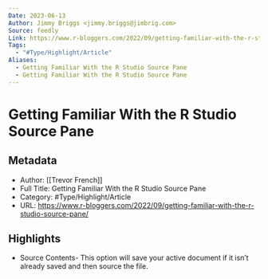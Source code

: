 ```yaml
---
Date: 2023-06-13
Author: Jimmy Briggs <jimmy.briggs@jimbrig.com>
Source: feedly
Link: https://www.r-bloggers.com/2022/09/getting-familiar-with-the-r-studio-source-pane/
Tags:
  - "#Type/Highlight/Article"
Aliases:
  - Getting Familiar With the R Studio Source Pane
  - Getting Familiar With the R Studio Source Pane
---
```

# Getting Familiar With the R Studio Source Pane

## Metadata
- Author: [[Trevor French]]
- Full Title: Getting Familiar With the R Studio Source Pane
- Category: #Type/Highlight/Article
- URL: https://www.r-bloggers.com/2022/09/getting-familiar-with-the-r-studio-source-pane/

## Highlights
- Source Contents- This option will save your active document if it isn’t already saved and then source the file.
